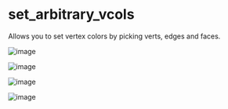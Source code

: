 # set_arbitrary_vcols
Allows you to set vertex colors by picking verts, edges and faces.

![image](https://cloud.githubusercontent.com/assets/619340/19230213/981bf1d8-8ed3-11e6-9b0f-adccb2632f8d.png)

![image](https://cloud.githubusercontent.com/assets/619340/19230184/6e7cca50-8ed3-11e6-9875-124e9060df13.png)

![image](https://cloud.githubusercontent.com/assets/619340/19230188/78023786-8ed3-11e6-969b-371c153696aa.png)

![image](https://cloud.githubusercontent.com/assets/619340/19230192/7e144650-8ed3-11e6-9901-7c1e21a5f424.png)
